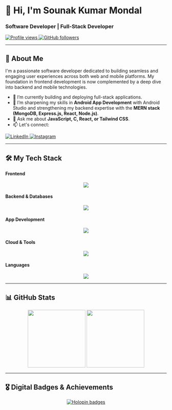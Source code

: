 # 👋 Hi, I'm Sounak Kumar Mondal

### Software Developer | Full-Stack Developer

<p align="left">
  <a href="https://github.com/Apurba2_509">
    <img src="https://komarev.com/ghpvc/?username=Apurba2509&label=Profile%20Views&color=0e75b6&style=flat-square" alt="Profile views" />
  </a>
  <a href="https://github.com/Apurba2509?tab=followers">
    <img src="https://img.shields.io/github/followers/Apurba2509?label=Followers&style=social" alt="GitHub followers" />
  </a>
</p>

---

## 🚀 About Me

I'm a passionate software developer dedicated to building seamless and engaging user experiences across both web and mobile platforms. My foundation in frontend development is now complemented by a deep dive into backend and mobile technologies.

- 🔭 I’m currently building and deploying full-stack applications.
- 🌱 I’m sharpening my skills in **Android App Development** with Android Studio and strengthening my backend expertise with the **MERN stack (MongoDB, Express.js, React, Node.js)**.
- 💬 Ask me about **JavaScript, C, React, or Tailwind CSS**.
- 📫 Let's connect:

<p align="left">
  <a href="https://www.linkedin.com/in/apurbadas2509/" target="_blank">
    <img src="https://img.shields.io/badge/LinkedIn-0077B5?style=for-the-badge&logo=linkedin&logoColor=white" alt="LinkedIn"/>
  </a>
  <a href="https://www.instagram.com/___apurbax___/" target="_blank">
    <img src="https://img.shields.io/badge/Instagram-E4405F?style=for-the-badge&logo=instagram&logoColor=white" alt="Instagram"/>
  </a>
</p>

---

## 🛠️ My Tech Stack

#### Frontend
<p align="center">
  <a href="https://skillicons.dev">
    <img src="https://skillicons.dev/icons?i=html,css,tailwind,js,react" />
  </a>
</p>

#### Backend & Databases
<p align="center">
  <a href="https://skillicons.dev">
    <img src="https://skillicons.dev/icons?i=nodejs,express,mongodb,php" />
  </a>
</p>

#### App Development
<p align="center">
  <a href="https://skillicons.dev">
    <img src="https://skillicons.dev/icons?i=androidstudio" />
  </a>
</p>

#### Cloud & Tools
<p align="center">
  <a href="https://skillicons.dev">
    <img src="https://skillicons.dev/icons?i=gcp,git,github,vscode" />
  </a>
</p>

#### Languages
<p align="center">
  <a href="https://skillicons.dev">
    <img src="https://skillicons.dev/icons?i=c,python" />
  </a>
</p>

---

## 📊 GitHub Stats

<p align="center">
  <img height="180em" src="https://github-readme-stats.vercel.app/api?username=Apurba2509&show_icons=true&theme=tokyonight&include_all_commits=true&count_private=true"/>
  <img height="180em" src="https://github-readme-stats.vercel.app/api/top-langs/?username=Apurba2509&layout=compact&langs_count=8&theme=tokyonight"/>
</p>

---

## 🎖️ Digital Badges & Achievements

<p align="center">
  <a href="https://holopin.io/@apurba2509">
    <img src="https://holopin.me/apurba2509" alt="Holopin badges"/>
  </a>
</p>
